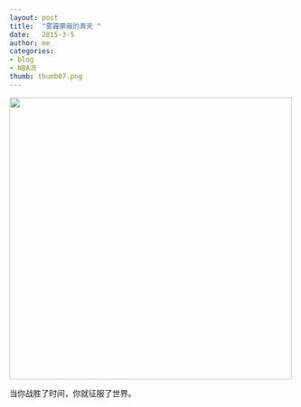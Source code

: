 ```yaml
---
layout: post
title:  "雾霾蒙蔽的青天 "
date:   2015-3-5
author: me
categories: 
- blog
- NBA流
thumb: thumb07.png
---
```


<img src="http://liubai.qiniudn.com/spur1.jpg" style="width:500px;height=248px">

当你战胜了时间，你就征服了世界。
<!--more-->